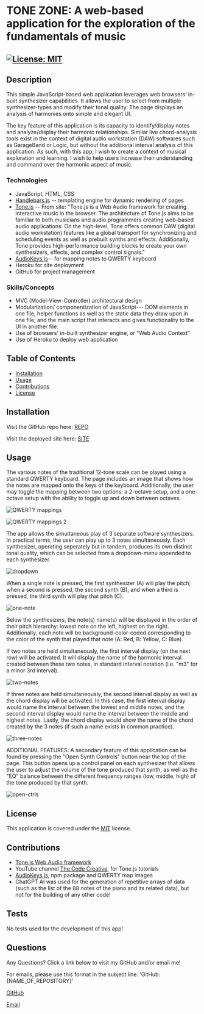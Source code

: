 # TONE ZONE: A web-based application for the exploration of the fundamentals of music

## [![License: MIT](https://img.shields.io/badge/License-MIT-yellow.svg)](https://opensource.org/licenses/MIT)

## Description

This simple JavaScript-based web application leverages web browsers’ in-built synthesizer capabilities. It allows the user to select from multiple synthesizer-types and modify their tonal quality. The page displays an analysis of harmonies onto simple and elegant UI.

The key feature of this application is its capacity to identify/display notes and analyze/display their harmonic relationships. Similar live chord-analysis tools exist in the context of digital audio workstation (DAW) softwares such as GarageBand or Logic, but without the additional interval analysis of this application. As such, with this app, I wish to create a context of musical exploration and learning. I wish to help users increase their understanding and command over the harmonic aspect of music.

### Technologies

- JavaScript, HTML, CSS
- [Handlebars.js](https://handlebarsjs.com/) -- templating engine for dynamic rendering of pages
- [Tone.js](https://tonejs.github.io/)
  -- From site: "Tone.js is a Web Audio framework for creating interactive music in the browser. The architecture of Tone.js aims to be familiar to both musicians and audio programmers creating web-based audio applications. On the high-level, Tone offers common DAW (digital audio workstation) features like a global transport for synchronizing and scheduling events as well as prebuilt synths and effects. Additionally, Tone provides high-performance building blocks to create your own synthesizers, effects, and complex control signals."
- [AudioKeys.js](https://github.com/kylestetz/AudioKeys)-- for mapping notes to QWERTY keyboard
- Heroku for site deployment
- GitHub for project management

### Skills/Concepts

- MVC (Model-View-Controller) architectural design
- Modularization/ componentization of JavaScript--- DOM elements in one file; helper functions as well as the static data they draw upon in one file; and the main script that interacts and gives functionality to the UI in another file.
- Use of browsers' in-built synthesizer engine, or "Web Audio Context"
- Use of Heroku to deploy web application

## Table of Contents

- [Installation](#installation)
- [Usage](#usage)
- [Contributions](#contributions)
- [License](#license)

## Installation

Visit the GitHub repo here: [REPO](https://github.com/danrcross/tone-zone)

Visit the deployed site here: [SITE](https://tone-zone-1314e3af579c.herokuapp.com/)

## Usage

The various notes of the traditional 12-tone scale can be played using a standard QWERTY keyboard. The page includes an image that shows how the notes are mapped onto the keys of the keyboard. Additionally, the user may toggle the mapping between two options: a 2-octave setup, and a one-octave setup with the ability to toggle up and down between octaves.

![QWERTY mappings](public/assets/images/screenshots/qmap1.png)

![QWERTY mappings 2](public/assets/images/screenshots/qmap2.png)

The app allows the simultaneous play of 3 separate software synthesizers. In practical terms, the user can play up to 3 notes simultaneously. Each synthesizer, operating seperately but in tandem, produces its own distinct tonal quality, which can be selected from a dropdown-menu appended to each synthesizer.

![dropdown](public/assets/images/screenshots/synthdd.png)

When a single note is pressed, the first synthesizer (A) will play the pitch; when a second is pressed, the second synth (B); and when a third is pressed, the third synth will play that pitch (C).

![one-note](public/assets/images/screenshots/1note.png)

Below the synthesizers, the note(s) name(s) will be displayed in the order of their pitch hierarchy: lowest note on the left, highest on the right. Additionally, each note will be background-color-coded corresponding to the color of the synth that played that note (A: Red, B: Yellow, C: Blue).

If two notes are held simultaneously, the first interval display (on the next row) will be activated. It will display the name of the harmonic interval created between these two notes, in standard interval notation (i.e. "m3" for a minor 3rd interval).

![two-notes](public/assets/images/screenshots/2note.png)

If three notes are held simultaneously, the second interval display as well as the chord display will be activated. In this case, the first interval display would name the interval between the lowest and middle notes, and the second interval display would name the interval between the middle and highest notes. Lastly, the chord display would show the name of the chord created by the 3 notes (if such a name exists in common practice).

![three-notes](public/assets/images/screenshots/3note.png)

ADDITIONAL FEATURES:
A secondary feature of this application can be found by pressing the "Open Synth Controls" button near the top of the page. This button opens up a control panel on each synthesizer that allows the user to adjust the volume of the tone produced that synth, as well as the "EQ" balance between the different frequency ranges (low, middle, high) of the tone produced by that synth.

![open-ctrls](public/assets/images/screenshots/ctrlpanelopen.png)

## License

This application is covered under the [MIT](https://opensource.org/licenses/MIT) license.

## Contributions

- [Tone.js Web Audio framework](https://tonejs.github.io/)
- YouTube channel [The Code Creative](https://www.youtube.com/@TheCodeCreative), for Tone.js tutorials
- [AudioKeys.js](https://github.com/kylestetz/AudioKeys), npm package and QWERTY map images
- ChatGPT AI was used for the generation of repetitive arrays of data (such as the list of the 88 notes of the piano and its related data), but not for the building of any other code!

## Tests

No tests used for the development of this app!

## Questions

Any Questions? Click a link below to visit my GitHub and/or email me!

For emails, please use this format in the subject line: 'GitHub: {NAME_OF_REPOSITORY}'

[GitHub](https://github.com/danrcross)

[Email](mailto:danrcross@gmail.com)
